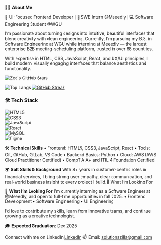 👩‍💻 **About Me**

🎨 UI-Focused Frontend Developer | 🚀 SWE Intern @Meeedly  | 💻 Software Engineering Student @WGU

I’m passionate about turning designs into intuitive, beautiful interfaces that blend creativity with clean engineering. Currently, I’m pursuing my B.S. in Software Engineering at WGU while interning at Meeedly — the largest enterprise B2B meeting-scheduling platform, trusted in over 68 countries.

With expertise in HTML, CSS, JavaScript, React, and UX/UI principles, I build modern, visually engaging interfaces that balance aesthetics and functionality.

![Zee's GitHub Stats](https://github-readme-stats.vercel.app/api?username=RukhsarPathan&show_icons=true&theme=radical)

![Top Langs](https://github-readme-stats.vercel.app/api/top-langs/?username=RukhsarPathan&layout=compact&theme=radical)
[![GitHub Streak](https://streak-stats.demolab.com?user=RukhsarPathan&theme=radical)](https://git.io/streak-stats)

### 🛠️ Tech Stack  

![HTML5](https://img.shields.io/badge/HTML5-E34F26?style=for-the-badge&logo=html5&logoColor=white)  
![CSS3](https://img.shields.io/badge/CSS3-1572B6?style=for-the-badge&logo=css3&logoColor=white)  
![JavaScript](https://img.shields.io/badge/JavaScript-F7DF1E?style=for-the-badge&logo=javascript&logoColor=black)  
![React](https://img.shields.io/badge/React-20232A?style=for-the-badge&logo=react&logoColor=61DAFB)  
![MySQL](https://img.shields.io/badge/MySQL-005C84?style=for-the-badge&logo=mysql&logoColor=white)  
![Figma](https://img.shields.io/badge/Figma-F24E1E?style=for-the-badge&logo=figma&logoColor=white)  


🛠️ **Technical Skills**
	•	Frontend: HTML5, CSS3, JavaScript, React 
	•	Tools: Git, GitHub, GitLab, VS Code
	•	Backend Basics: Python
	•	Cloud: AWS (AWS Cloud Practitioner Certified)
    •	CompTIA A+ and ITIL 4 Foundation Certified

 

🌍 **Soft Skills & Background**
With 8+ years in customer-centric roles in financial services, I bring strong user empathy, clear communication, and real-world business insight to every project I build.🚀 What I’m Looking For

🚀 **What I’m Looking For**
I’m currently interning as a Software Engineer at @Meeedly, and open to full-time opportunities in fall 2025. 
	•	Frontend Development
	•	Software Engineering
	•	UI Engineering

I’d love to contribute my skills, learn from innovative teams, and continue growing as a creative technologist.

🎓 **Expected Graduation**: Dec 2025

Connect with me on LinkedIn
[LinkedIn](https://linkedin.com/in/rukhsarpathan7)
📫 Email: [solutionszilla@gmail.com](mailto:solutionszilla@gmail.com)
<!---
RukhsarPathan/RukhsarPathan is a ✨ special ✨ repository because its `README.md` (this file) appears on your GitHub profile.
You can click the Preview link to take a look at your changes.
--->
